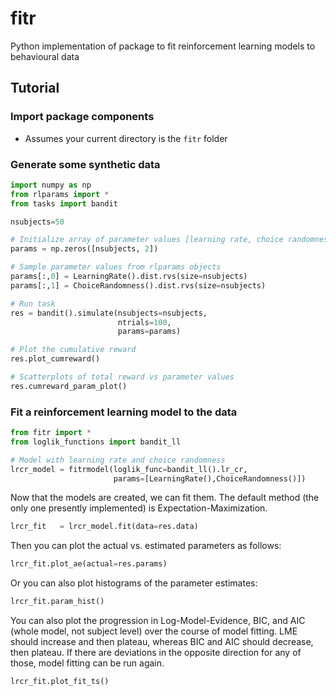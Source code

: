 # fitr
Python implementation of package to fit reinforcement learning models to behavioural data


## Tutorial

### Import package components

* Assumes your current directory is the `fitr` folder

### Generate some synthetic data

``` python
import numpy as np
from rlparams import *
from tasks import bandit

nsubjects=50

# Initialize array of parameter values [learning rate, choice randomness]
params = np.zeros([nsubjects, 2])

# Sample parameter values from rlparams objects
params[:,0] = LearningRate().dist.rvs(size=nsubjects)
params[:,1] = ChoiceRandomness().dist.rvs(size=nsubjects)

# Run task
res = bandit().simulate(nsubjects=nsubjects,
                        ntrials=100,
                        params=params)

# Plot the cumulative reward
res.plot_cumreward()

# Scatterplots of total reward vs parameter values
res.cumreward_param_plot()

```

### Fit a reinforcement learning model to the data

``` python
from fitr import *
from loglik_functions import bandit_ll

# Model with learning rate and choice randomness
lrcr_model = fitrmodel(loglik_func=bandit_ll().lr_cr,
                       params=[LearningRate(),ChoiceRandomness()])
```

Now that the models are created, we can fit them. The default method (the only one presently implemented) is Expectation-Maximization.

``` python
lrcr_fit   = lrcr_model.fit(data=res.data)
```

Then you can plot the actual vs. estimated parameters as follows:

``` python
lrcr_fit.plot_ae(actual=res.params)
```

Or you can also plot histograms of the parameter estimates:

``` python
lrcr_fit.param_hist()
```

You can also plot the progression in Log-Model-Evidence, BIC, and AIC (whole model, not subject level) over the course of model fitting. LME should increase and then plateau, whereas BIC and AIC should decrease, then plateau. If there are deviations in the opposite direction for any of those, model fitting can be run again.

``` python
lrcr_fit.plot_fit_ts()
```

